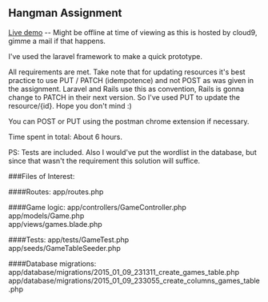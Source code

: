 ## Hangman Assignment

[Live demo](https://qandidate-schinsue.c9.io/games) -- Might be offline at time of viewing as this is hosted by cloud9, gimme a mail if that happens.

I've used the laravel framework to make a quick prototype. 

All requirements are met. Take note that for updating resources it's best practice to use PUT / PATCH (idempotence) and not POST as was given in the assignment. Laravel and Rails use this as convention, Rails is gonna change to PATCH in their next version. So I've used PUT to update the resource/{id}. Hope you don't mind :)

You can POST or PUT using the postman chrome extension if necessary.

Time spent in total: About 6 hours.

PS: Tests are included. Also I would've put the wordlist in the database, but since that wasn't the requirement this solution will suffice.

###Files of Interest:

####Routes:
app/routes.php

####Game logic:
app/controllers/GameController.php <br>
app/models/Game.php <br>
app/views/games.blade.php <br>

####Tests:
app/tests/GameTest.php <br>
app/seeds/GameTableSeeder.php <br>

####Database migrations:
app/database/migrations/2015_01_09_231311_create_games_table.php <br>
app/database/migrations/2015_01_09_233055_create_columns_games_table.php <br>